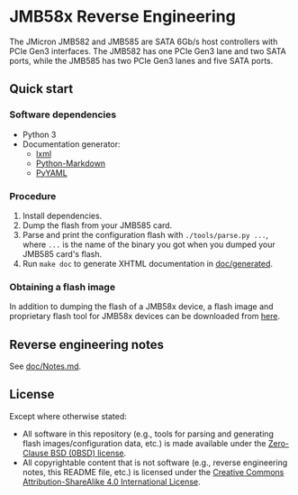 # JMB58x Reverse Engineering

The JMicron JMB582 and JMB585 are SATA 6Gb/s host controllers with PCIe Gen3
interfaces. The JMB582 has one PCIe Gen3 lane and two SATA ports, while the
JMB585 has two PCIe Gen3 lanes and five SATA ports.


## Quick start


### Software dependencies

* Python 3
* Documentation generator:
  * [lxml][lxml]
  * [Python-Markdown][python-markdown]
  * [PyYAML][pyyaml]


### Procedure

1. Install dependencies.
2. Dump the flash from your JMB585 card.
3. Parse and print the configuration flash with `./tools/parse.py ...`, where `...` is
   the name of the binary you got when you dumped your JMB585 card's flash.
4. Run `make doc` to generate XHTML documentation in [doc/generated](doc/generated).


### Obtaining a flash image

In addition to dumping the flash of a JMB58x device, a flash image and
proprietary flash tool for JMB58x devices can be downloaded from
[here][station-drivers].


## Reverse engineering notes

See [doc/Notes.md](doc/Notes.md).


## License

Except where otherwise stated:

* All software in this repository (e.g., tools for parsing and generating flash
  images/configuration data, etc.) is made available under the
  [Zero-Clause BSD (0BSD) license][license].
* All copyrightable content that is not software (e.g., reverse engineering
  notes, this README file, etc.) is licensed under the
  [Creative Commons Attribution-ShareAlike 4.0 International License][cc-by-sa].


[lxml]: https://lxml.de/
[python-markdown]: https://python-markdown.github.io/
[pyyaml]: https://pyyaml.org/
[station-drivers]: https://www.station-drivers.com/index.php/en/component/remository/Drivers/Jmicron/JMB585-Sata-Controller/Jmicron-JMB585-Sata-Controller-Firmware-Version-255.00.00.20/lang,en-gb/
[license]: LICENSE.txt
[cc-by-sa]: https://creativecommons.org/licenses/by-sa/4.0/
